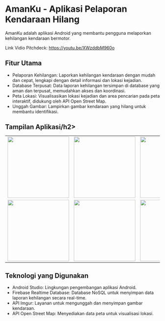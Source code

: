 <h1>AmanKu - Aplikasi Pelaporan Kendaraan Hilang</h1>

<p>AmanKu adalah aplikasi Android yang membantu pengguna melaporkan kehilangan kendaraan bermotor.</p>

<p>Link Vidio Pitchdeck: <a href="https://youtu.be/XWzddbM960o">https://youtu.be/XWzddbM960o</a></p> 

<h2>Fitur Utama</h2>

<ul>
  <li>Pelaporan Kehilangan: Laporkan kehilangan kendaraan dengan mudah dan cepat, lengkapi dengan detail informasi dan lokasi kejadian.</li>
  <li>Database Terpusat: Data laporan kehilangan tersimpan di database yang aman dan terpusat, memudahkan akses dan koordinasi.</li>
  <li>Peta Lokasi: Visualisasikan lokasi kejadian dan area pencarian pada peta interaktif, didukung oleh API Open Street Map.</li>
  <li>Unggah Gambar: Lampirkan gambar kendaraan yang hilang untuk membantu identifikasi.</li>
</ul>

<h2>Tampilan Aplikasi/h2>

<table>
  <tr>
    <td><img src="https://github.com/user-attachments/assets/f23fc566-3350-4d97-895f-49466adcd1fb" width="200"></td>
    <td><img src="https://github.com/user-attachments/assets/11f3ffcc-cfe4-4fc7-b251-8e5a7005d877" width="200"></td>
    <td><img src="https://github.com/user-attachments/assets/bd6470cb-d9c1-4e64-855b-2044d972f6e8" width="200"></td>
  </tr>
  <tr>
    <td><img src="https://github.com/user-attachments/assets/14e906f2-b4ac-47cb-afc1-c8819822d235" width="200"></td>
    <td><img src="https://github.com/user-attachments/assets/f45b52d4-6aea-4276-ad17-d5f1815751b1" width="200"></td>
    <td><img src="https://github.com/user-attachments/assets/f5e864ce-c139-412f-be6e-4d2c03c38379" width="200"></td>
  </tr>
</table>

<h2>Teknologi yang Digunakan</h2>

<ul>
  <li>Android Studio: Lingkungan pengembangan aplikasi Android.</li>
  <li>Firebase Realtime Database: Database NoSQL untuk menyimpan data laporan kehilangan secara real-time.</li>
  <li>API Imgur: Layanan untuk mengunggah dan menyimpan gambar kendaraan.</li>
  <li>API Open Street Map: Menyediakan data peta untuk visualisasi lokasi.</li>
</ul>
